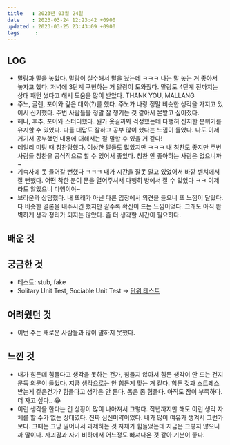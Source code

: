 ```yaml
---
title   : 2023년 03월 24일
date    : 2023-03-24 12:23:42 +0900
updated : 2023-03-25 23:43:09 +0900
tags     : 
---
```

## LOG
- 말랑과 말을 놓았다. 말랑이 실수해서 말을 놨는데 ㅋㅋㅋ 나는 말 놓는 거 좋아서 놓자고 했다. 저녁에 3단계 구현하는 거 말랑이 도와줬다. 말랑도 4단계 전까지는 상태 패턴 썼다고 해서 도움을 많이 받았다. THANK YOU, MALLANG
- 주노, 글렌, 포이와 깊은 대화(?)를 했다. 주노가 나랑 정말 비슷한 생각을 가지고 있어서 신기했다. 주변 사람들을 정말 잘 챙기는 것 같아서 본받고 싶어졌다.
- 헤나, 후추, 포이와 스터디했다. 뭔가 웃길까봐 걱정했는데 다행히 진지한 분위기를 유지할 수 있었다. 다들 대답도 잘하고 공부 많이 했다는 느낌이 들었다. 나도 이제 거기서 공부했던 내용에 대해서는 잘 말할 수 있을 거 같다!
- 데일리 미팅 때 칭찬당했다. 이상한 말들도 많았지만 ㅋㅋㅋ 내 칭찬도 좋지만 주변 사람들 칭찬을 공식적으로 할 수 있어서 좋았다. 칭찬 안 좋아하는 사람은 없으니까~
- 기숙사에 못 들어갈 뻔했다 ㅋㅋㅋ 내가 시간을 잘못 알고 있었어서 바깥 벤치에서 잘 뻔했다. 어떤 착한 분이 문을 열어주셔서 다행히 방에서 잘 수 있었다 ㅋㅋ 이제라도 알았으니 다행이야~
- 브라운과 상담했다. 내 또래가 아닌 다른 입장에서 의견을 들으니 또 느낌이 달랐다. 다 비슷한 결론을 내주시긴 했지만 갈수록 확신이 드는 느낌이었다. 그래도 아직 완벽하게 생각 정리가 되지는 않았다. 좀 더 생각할 시간이 필요하다.

## 배운 것

## 궁금한 것
- 테스트: stub, fake
- Solitary Unit Test, Sociable Unit Test -> [단위 테스트](https://algopoolja.tistory.com/119)

## 어려웠던 것
- 이번 주는 새로운 사람들과 많이 말하지 못했다.

## 느낀 것
- 내가 힘든데 힘들다고 생각을 못하는 건가, 힘들지 않아서 힘든 생각이 안 드는 건지 문득 의문이 들었다. 지금 생각으로는 안 힘든게 맞는 거 같다. 힘든 것과 스트레스 받는게 같은건가? 힘들다고 생각은 안 든다. 몸은 좀 힘들다. 아직도 잠이 부족하다. 더 자고 싶다.. 😂
- 이런 생각을 한다는 건 상황이 많이 나아져서 그렇다. 작년까지만 해도 이런 생각 자체를 할 수가 없는 상태였다. 진짜 심신미약이었다. 내가 많이 여유가 생겨서 그런가 보다. 그때는 그냥 일어나서 과제하는 것 자체가 힘들었는데 지금은 그렇지 않으니까 말이다. 자괴감과 자기 비하에서 어느정도 빠져나온 것 같아 기분이 좋다.

